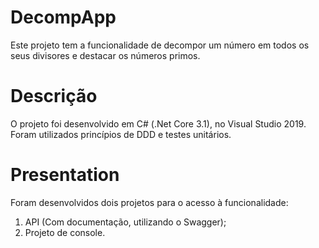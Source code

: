 # DecompApp

Este projeto tem a funcionalidade de decompor um número em todos os seus divisores e destacar os números primos.

# Descrição

O projeto foi desenvolvido em C# (.Net Core 3.1), no Visual Studio 2019.  
Foram utilizados princípios de DDD e testes unitários.

# Presentation

Foram desenvolvidos dois projetos para o acesso à funcionalidade:  

1. API (Com documentação, utilizando o Swagger);
2. Projeto de console.
